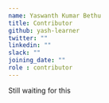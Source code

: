 ```yaml
---
name: Yaswanth Kumar Bethu
title: Contributor
github: yash-learner
twitter: ""
linkedin: ""
slack: ""
joining_date: ""
role : contributor
---
```


Still waiting for this
